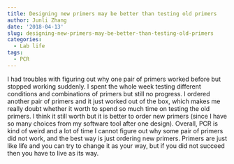 ```yaml
---
title: Designing new primers may be better than testing old primers
author: Junli Zhang
date: '2018-04-13'
slug: designing-new-primers-may-be-better-than-testing-old-primers
categories:
  - Lab life
tags:
  - PCR
---
```


I had troubles with figuring out why one pair of primers worked before but stopped working suddenly. I spent the whole week testing different conditions and combinations of primers but still no progress. I ordered another pair of primers and it just worked out of the box, which makes me really doubt whether it worth to spend so much time on testing the old primers. I think it still worth but it is better to order new primers (since I have so many choices from my software tool after one design). Overall, PCR is kind of weird and a lot of time I cannot figure out why some pair of primers did not work, and the best way is just ordering new primers. Primers are just like life and you can try to change it as your way, but if you did not succeed then you have to live as its way.